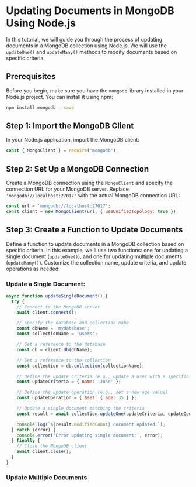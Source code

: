 # Updating Documents in MongoDB Using Node.js

In this tutorial, we will guide you through the process of updating documents in a MongoDB collection using Node.js. We will use the `updateOne()` and `updateMany()` methods to modify documents based on specific criteria.

## Prerequisites

Before you begin, make sure you have the `mongodb` library installed in your Node.js project. You can install it using npm:

```bash
npm install mongodb --save
```

## Step 1: Import the MongoDB Client

In your Node.js application, import the MongoDB client:

```javascript
const { MongoClient } = require('mongodb');
```

## Step 2: Set Up a MongoDB Connection

Create a MongoDB connection using the `MongoClient` and specify the connection URL for your MongoDB server. Replace `'mongodb://localhost:27017'` with the actual MongoDB connection URL:

```javascript
const url = 'mongodb://localhost:27017';
const client = new MongoClient(url, { useUnifiedTopology: true });
```

## Step 3: Create a Function to Update Documents

Define a function to update documents in a MongoDB collection based on specific criteria. In this example, we'll use two functions: one for updating a single document (`updateOne()`), and one for updating multiple documents (`updateMany()`). Customize the collection name, update criteria, and update operations as needed:

### Update a Single Document:

```javascript
async function updateSingleDocument() {
  try {
    // Connect to the MongoDB server
    await client.connect();

    // Specify the database and collection name
    const dbName = 'mydatabase';
    const collectionName = 'users';

    // Get a reference to the database
    const db = client.db(dbName);

    // Get a reference to the collection
    const collection = db.collection(collectionName);

    // Define the update criteria (e.g., update a user with a specific name)
    const updateCriteria = { name: 'John' };

    // Define the update operation (e.g., set a new age value)
    const updateOperation = { $set: { age: 35 } };

    // Update a single document matching the criteria
    const result = await collection.updateOne(updateCriteria, updateOperation);

    console.log(`${result.modifiedCount} document updated.`);
  } catch (error) {
    console.error('Error updating single document:', error);
  } finally {
    // Close the MongoDB client
    await client.close();
  }
}
```

### Update Multiple Documents